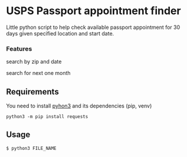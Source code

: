 # USPS Passport appointment finder

Little python script to help check available passport appointment for 30 days given specified location and start date.

### Features
search by zip and date

search for next one month


## Requirements

You need to install [pyhon3](ttps://www.python.org/downloads/) and its dependencies (pip, venv)

```python3 -m pip install requests```


## Usage
```$ python3 FILE_NAME```


